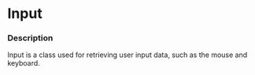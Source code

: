 # Input

### Description

Input is a class used for retrieving user input data, such as the mouse and keyboard.
